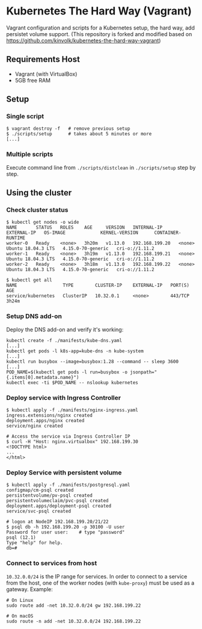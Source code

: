 # Kubernetes The Hard Way (Vagrant)
Vagrant configuration and scripts for a Kubernetes setup, the hard way, add persistet volume support.
(This repository is forked and modified based on https://github.com/kinvolk/kubernetes-the-hard-way-vagrant) 

## Requirements Host
* Vagrant (with VirtualBox)
* 5GB free RAM

## Setup

### Single script

```
$ vagrant destroy -f   # remove previous setup
$ ./scripts/setup      # takes about 5 minutes or more
[...]
```

### Multiple scripts

Execute command line from `./scripts/distclean` in `./scripts/setup` step by step.

## Using the cluster

### Check cluster status

```
$ kubectl get nodes -o wide
NAME       STATUS   ROLES    AGE     VERSION   INTERNAL-IP      EXTERNAL-IP   OS-IMAGE             KERNEL-VERSION      CONTAINER-RUNTIME
worker-0   Ready    <none>   3h20m   v1.13.0   192.168.199.20   <none>        Ubuntu 18.04.3 LTS   4.15.0-70-generic   cri-o://1.11.2
worker-1   Ready    <none>   3h19m   v1.13.0   192.168.199.21   <none>        Ubuntu 18.04.3 LTS   4.15.0-70-generic   cri-o://1.11.2
worker-2   Ready    <none>   3h18m   v1.13.0   192.168.199.22   <none>        Ubuntu 18.04.3 LTS   4.15.0-70-generic   cri-o://1.11.2

$ kubectl get all
NAME                 TYPE        CLUSTER-IP    EXTERNAL-IP   PORT(S)          AGE
service/kubernetes   ClusterIP   10.32.0.1     <none>        443/TCP          3h24m
```

### Setup DNS add-on

Deploy the DNS add-on and verify it's working:

```
kubectl create -f ./manifests/kube-dns.yaml
[...]
kubectl get pods -l k8s-app=kube-dns -n kube-system
[...]
kubectl run busybox --image=busybox:1.28 --command -- sleep 3600
[...]
POD_NAME=$(kubectl get pods -l run=busybox -o jsonpath="{.items[0].metadata.name}")
kubectl exec -ti $POD_NAME -- nslookup kubernetes
```

### Deploy service with Ingress Controller

```
$ kubectl apply -f ./manifests/nginx-ingress.yaml
ingress.extensions/nginx created
deployment.apps/nginx created
service/nginx created

# Access the service via Ingress Controller IP
$ curl -H "Host: nginx.virtualbox" 192.168.199.30
<!DOCTYPE html>
...
</html>
```

### Deploy Service with persistent volume

```
$ kubectl apply -f ./manifests/postgresql.yaml 
configmap/cm-psql created
persistentvolume/pv-psql created
persistentvolumeclaim/pvc-psql created
deployment.apps/deployment-psql created
service/svc-psql created

# logon at NodeIP 192.168.199.20/21/22
$ psql db -h 192.168.199.20 -p 30100 -U user
Password for user user:    # type "password"
psql (12.1)
Type "help" for help.
db=# 
```

### Connect to services from host

`10.32.0.0/24` is the IP range for services. In order to connect to a service
from the host, one of the worker nodes (with `kube-proxy`) must be used as a
gateway. Example:

```
# On Linux
sudo route add -net 10.32.0.0/24 gw 192.168.199.22

# On macOS
sudo route -n add -net 10.32.0.0/24 192.168.199.22
```
